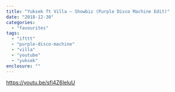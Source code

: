 ```yaml
---
title: "Yuksek ft Villa – Showbiz (Purple Disco Machine Edit)"
date: "2018-12-30"
categories: 
  - "favourites"
tags: 
  - "ifttt"
  - "purple-disco-machine"
  - "villa"
  - "youtube"
  - "yuksek"
enclosure: ""
---
```


https://youtu.be/sfi4Z6IeluU
